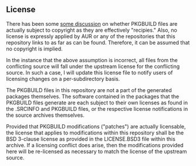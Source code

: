 ## License

There has been some [some discussion](https://bbs.archlinux.org/viewtopic.php?id=252234) on whether PKGBUILD files are actually subject to copyright as they are effectively "recipies." Also, no license is expressly applied by AUR or any of the repositories that this repository links to as far as can be found. Therefore, it can be assumed that no copyright is implied.

In the instance that the above assumption is incorrect, all files from the conflicting source will fall under the upstream license for the conflicting source. In such a case, I will update this license file to notify users of licensing changes on a per-subdirectory basis.

The PKGBUILD files in this repository are not a part of the generated packages themselves. The software contained in the packages that the PKGBUILD files generate are each subject to their own licenses as found in the .SRCINFO and PKGBUILD files, or the respective license notifications in the source archives themselves.

Provided that PKGBUILD modifications ("patches") are actually licensable, the license that applies to modifications within this repository shall be the BSD 3-clause license as provided in the LICENSE.BSD3 file within this archive. If a licensing conflict does arise, then the modifications provided here will be re-licensed as necessary to match the license of the upstream source.
